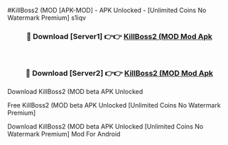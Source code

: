 #KillBoss2 (MOD [APK-MOD] - APK Unlocked - [Unlimited Coins No Watermark Premium] s1iqv



<div align="center">

<h3>🔴 Download [Server1] 👉👉 <a href="https://momento.my/?title=KillBoss2_(MOD">KillBoss2 (MOD Mod Apk</a></h3><br>

<h3>🔴 Download [Server2] 👉👉 <a href="https://momento.my/?title=KillBoss2_(MOD">KillBoss2 (MOD Mod Apk</a></h3>
</div>



Download KillBoss2 (MOD beta APK Unlocked

Free KillBoss2 (MOD beta APK Unlocked [Unlimited Coins No Watermark Premium]

Download KillBoss2 (MOD beta APK Unlocked [Unlimited Coins No Watermark Premium] Mod For Android

